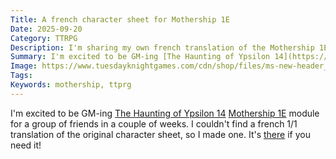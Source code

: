 ```yaml
---
Title: A french character sheet for Mothership 1E
Date: 2025-09-20
Category: TTRPG
Description: I'm sharing my own french translation of the Mothership 1E character sheet.
Summary: I'm excited to be GM-ing [The Haunting of Ypsilon 14](https://www.tuesdayknightgames.com/products/the-haunting-of-ypsilon-14) [Mothership 1E](https://www.tuesdayknightgames.com/pages/mothership-rpg) module for a group of friends in a couple of weeks. I couldn't find a french 1/1 translation of the original character sheet, so I made one. It's [there](https://balthazar-rouberol.com/public/Mothership-Character-Sheet-fr.pdf) if you need it!
Image: https://www.tuesdayknightgames.com/cdn/shop/files/ms-new-header_27.jpg
Tags:
Keywords: mothership, ttprg
---
```


I'm excited to be GM-ing [The Haunting of Ypsilon 14](https://www.tuesdayknightgames.com/products/the-haunting-of-ypsilon-14) [Mothership 1E](https://www.tuesdayknightgames.com/pages/mothership-rpg) module for a group of friends in a couple of weeks. I couldn't find a french 1/1 translation of the original character sheet, so I made one. It's [there](https://balthazar-rouberol.com/public/Mothership-Character-Sheet-fr.pdf) if you need it!
